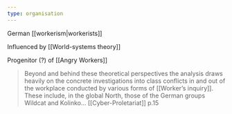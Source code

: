 ```yaml
---
type: organisation
---
```

German [[workerism|workerists]]

Influenced by [[World-systems theory]]

Progenitor (?) of [[Angry Workers]]

>Beyond and behind these theoretical perspectives the analysis draws heavily on the concrete investigations into class conflicts in and out of the workplace conducted by various forms of [[Worker’s inquiry]]. These include, in the global North, those of the German groups Wildcat and Kolinko...
>[[Cyber-Proletariat]] p.15